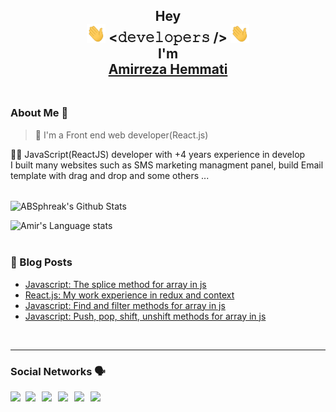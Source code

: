 <div align="center">
  <h2>
    Hey <br/> <img src="https://github.com/ABSphreak/ABSphreak/blob/master/gifs/Hi.gif" width="30px"> <𝚍𝚎𝚟𝚎𝚕𝚘𝚙𝚎𝚛𝚜 />  <img src="https://github.com/ABSphreak/ABSphreak/blob/master/gifs/Hi.gif" width="30px">
    <br />
    I'm 
    <br />
    <a href="https://www.linkedin.com/in/devamirhemmati" target="_blank">Amirreza Hemmati</a>
    <br/><br/>
  </h2>
</div>

<!--
**isupersky/isupersky** is a ✨ _special_ ✨ repository because its `README.md` (this file) appears on your GitHub profile.

Here are some ideas to get you started:

- 🔭 I’m currently working on ...
- 🌱 I’m currently learning ...
- 👯 I’m looking to collaborate on ...
- 🤔 I’m looking for help with ...
- 💬 Ask me about ...
- 📫 How to reach me: ...
- 😄 Pronouns: ...
- ⚡ Fun fact: ...
-->

### About Me 🚀
> 🌱 I'm a Front end web developer(React.js)

👨‍💻  JavaScript(ReactJS) developer with +4 years experience in develop
<br />
I built many websites such as SMS marketing managment panel, build Email template with drag and drop and some others ...

<br />

<img align="center" src="https://github-readme-stats.vercel.app/api?username=devAmirHemmati&include_all_commits=true&count_private=true&show_icons=true&line_height=20&title_color=fff&icon_color=fff&text_color=D3D3D3&bg_color=0,000000,130F40" alt="ABSphreak's Github Stats"/>
<br/>

![Amir's Language stats](https://github-readme-stats-eight-theta.vercel.app/api/top-langs/?username=devAmirHemmati&layout=compact&langs_count=20include_all_commits=true&count_private=true&show_icons=true&line_height=20&title_color=fff&icon_color=2234AE&text_color=D3D3D3&bg_color=0,000000,130F40)
<br /><br/>


### 📕 Blog Posts
- [Javascript: The splice method for array in js](https://virgool.io/@devAmirHemmati/splice-in-js-go7tstn6kohx)
- [React.js: My work experience in redux and context](https://virgool.io/@devAmirHemmati/redux-and-context-jwhlces2t42g)
- [Javascript: Find and filter methods for array in js](https://virgool.io/@devAmirHemmati/%D8%A2%D8%B4%D9%86%D8%A7%DB%8C%DB%8C-%D8%A8%D8%A7-%D9%85%D8%AA%D8%AF-%D9%87%D8%A7%DB%8C-find-%D9%88-filter-%D8%AF%D8%B1-%D8%AC%D8%A7%D9%88%D8%A7-%D8%A7%D8%B3%DA%A9%D8%B1%DB%8C%D9%BE%D8%AA-q7sw2oo2l56f)
- [Javascript: Push, pop, shift, unshift methods for array in js](https://virgool.io/@devAmirHemmati/%D9%85%D8%AA%D8%AF-%D9%87%D8%A7%DB%8C-push-pop-shift-unshift-%D8%AF%D8%B1-%D8%AC%D8%A7%D9%88%D8%A7-%D8%A7%D8%B3%DA%A9%D8%B1%DB%8C%D9%BE%D8%AA-oxfmvi9hlw2o)

<br/>
<hr />

### Social Networks 🗣
<!-- Linkedin -->
<a href="https://www.linkedin.com/in/devamirhemmati" target="_blank"> 
  <img align="left" width="24px" src="https://image.flaticon.com/icons/png/512/174/174857.png"  />
</a>

<!-- Twitter -->
<a href="https://twitter.com/DevAmirHemmati" target="_blank">
  <img align="left" width="26px" src="https://icons-for-free.com/iconfiles/png/512/social+tweet+twitter+icon-1320192294140475236.png" />
</a>

<!-- Email -->
<a href="mailto:dev.amirhemmati1382@gmail.com" target="_blank">
  <img align="left" width="26px" src="https://upload.wikimedia.org/wikipedia/commons/thumb/7/7e/Gmail_icon_%282020%29.svg/512px-Gmail_icon_%282020%29.svg.png" />
</a>

<!-- Telegram -->
<a href="https://t.me/devAmirHemmati" target="_blank">
  <img align="left" width="26px" src="https://cdn.iconscout.com/icon/free/png-512/telegram-3-226554.png" />
</a>

<!-- Whatsapp -->
<a href="https://wa.me/989399440750" target="_blank">
  <img align="left" width="26px" src="https://w7.pngwing.com/pngs/672/164/png-transparent-whatsapp-icon-whatsapp-logo-computer-icons-zubees-halal-foods-whatsapp-text-circle-unified-payments-interface.png" />
</a>

<!-- Virgool -->
<a href="https://virgool.io/@devAmirHemmati" target="_blank">
  <img align="left" width="26px" src="https://play-lh.googleusercontent.com/tOkLihd4kSlq7PyUi5V3TUEL6A4i_N_N3nyngtKx5vxCbpzTMR0gpW1JLKwkdgBSJg=w500" />
</a>
